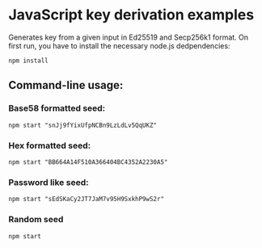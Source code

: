 # JavaScript key derivation examples

Generates key from a given input in Ed25519 and Secp256k1 format. On first run, you have to install the necessary node.js dedpendencies:

    npm install

## Command-line usage:

### Base58 formatted seed:

    npm start "snJj9fYixUfpNCBn9LzLdLv5QqUKZ"

### Hex formatted seed:

    npm start "BB664A14F510A366404BC4352A2230A5"

### Password like seed:

    npm start "sEdSKaCy2JT7JaM7v95H9SxkhP9wS2r"

### Random seed

    npm start
